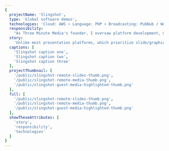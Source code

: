 ```yaml
---
{
  projectName: 'Slingshot',
  type: 'Global software demos',
  technologies: 'Cloud: AWS ∙ Language: PHP ∙ Broadcasting: PubNub / Websockets',
  responsibility:
    "As Three Minute Media's founder, I oversaw platform development, managing our project lead and prioritizing features.",
  story:
    'Unlike most presentation platforms, which prioritize slide/graphic design, SlingShot focuses on the choreography of live software demonstrations. It makes it easy for a presenter to give a non-linear presentation, switching between slides and live product features in order to tell the best story possible.',
  captions: [
    'Slingshot caption one',
    'Slingshot caption two',
    'Slingshot caption three'
  ],
  projectThumbnail: [
    '/public/slingshot-remote-slides-thumb.png',
    '/public/slingshot-remote-media-thumb.png',
    '/public/slingshot-guest-media-highlighted-thumb.png'
  ],
  full: [
    '/public/slingshot-remote-slides-thumb.png',
    '/public/slingshot-remote-media-thumb.png',
    '/public/slingshot-guest-media-highlighted-thumb.png'
  ],
  showTheseAttributes: [
    'story',
    'responsibility',
    'technologies'
  ]
}
---
```

